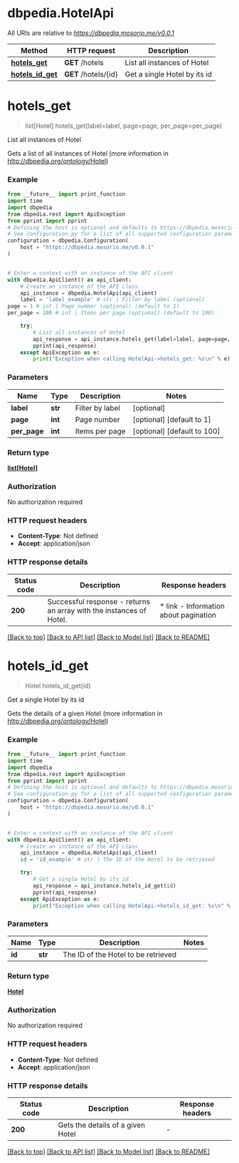 # dbpedia.HotelApi

All URIs are relative to *https://dbpedia.mosorio.me/v0.0.1*

Method | HTTP request | Description
------------- | ------------- | -------------
[**hotels_get**](HotelApi.md#hotels_get) | **GET** /hotels | List all instances of Hotel
[**hotels_id_get**](HotelApi.md#hotels_id_get) | **GET** /hotels/{id} | Get a single Hotel by its id


# **hotels_get**
> list[Hotel] hotels_get(label=label, page=page, per_page=per_page)

List all instances of Hotel

Gets a list of all instances of Hotel (more information in http://dbpedia.org/ontology/Hotel)

### Example

```python
from __future__ import print_function
import time
import dbpedia
from dbpedia.rest import ApiException
from pprint import pprint
# Defining the host is optional and defaults to https://dbpedia.mosorio.me/v0.0.1
# See configuration.py for a list of all supported configuration parameters.
configuration = dbpedia.Configuration(
    host = "https://dbpedia.mosorio.me/v0.0.1"
)


# Enter a context with an instance of the API client
with dbpedia.ApiClient() as api_client:
    # Create an instance of the API class
    api_instance = dbpedia.HotelApi(api_client)
    label = 'label_example' # str | Filter by label (optional)
page = 1 # int | Page number (optional) (default to 1)
per_page = 100 # int | Items per page (optional) (default to 100)

    try:
        # List all instances of Hotel
        api_response = api_instance.hotels_get(label=label, page=page, per_page=per_page)
        pprint(api_response)
    except ApiException as e:
        print("Exception when calling HotelApi->hotels_get: %s\n" % e)
```

### Parameters

Name | Type | Description  | Notes
------------- | ------------- | ------------- | -------------
 **label** | **str**| Filter by label | [optional] 
 **page** | **int**| Page number | [optional] [default to 1]
 **per_page** | **int**| Items per page | [optional] [default to 100]

### Return type

[**list[Hotel]**](Hotel.md)

### Authorization

No authorization required

### HTTP request headers

 - **Content-Type**: Not defined
 - **Accept**: application/json

### HTTP response details
| Status code | Description | Response headers |
|-------------|-------------|------------------|
**200** | Successful response - returns an array with the instances of Hotel. |  * link - Information about pagination <br>  |

[[Back to top]](#) [[Back to API list]](../README.md#documentation-for-api-endpoints) [[Back to Model list]](../README.md#documentation-for-models) [[Back to README]](../README.md)

# **hotels_id_get**
> Hotel hotels_id_get(id)

Get a single Hotel by its id

Gets the details of a given Hotel (more information in http://dbpedia.org/ontology/Hotel)

### Example

```python
from __future__ import print_function
import time
import dbpedia
from dbpedia.rest import ApiException
from pprint import pprint
# Defining the host is optional and defaults to https://dbpedia.mosorio.me/v0.0.1
# See configuration.py for a list of all supported configuration parameters.
configuration = dbpedia.Configuration(
    host = "https://dbpedia.mosorio.me/v0.0.1"
)


# Enter a context with an instance of the API client
with dbpedia.ApiClient() as api_client:
    # Create an instance of the API class
    api_instance = dbpedia.HotelApi(api_client)
    id = 'id_example' # str | The ID of the Hotel to be retrieved

    try:
        # Get a single Hotel by its id
        api_response = api_instance.hotels_id_get(id)
        pprint(api_response)
    except ApiException as e:
        print("Exception when calling HotelApi->hotels_id_get: %s\n" % e)
```

### Parameters

Name | Type | Description  | Notes
------------- | ------------- | ------------- | -------------
 **id** | **str**| The ID of the Hotel to be retrieved | 

### Return type

[**Hotel**](Hotel.md)

### Authorization

No authorization required

### HTTP request headers

 - **Content-Type**: Not defined
 - **Accept**: application/json

### HTTP response details
| Status code | Description | Response headers |
|-------------|-------------|------------------|
**200** | Gets the details of a given Hotel |  -  |

[[Back to top]](#) [[Back to API list]](../README.md#documentation-for-api-endpoints) [[Back to Model list]](../README.md#documentation-for-models) [[Back to README]](../README.md)

